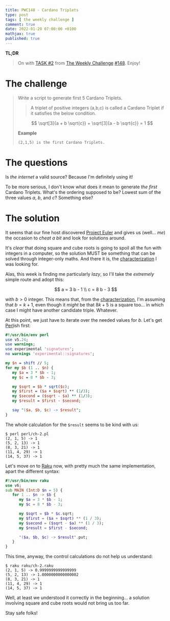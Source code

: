 ```yaml
---
title: PWC148 - Cardano Triplets
type: post
tags: [ the weekly challenge ]
comment: true
date: 2022-01-20 07:00:00 +0100
mathjax: true
published: true
---
```


**TL;DR**

> On with [TASK #2][] from [The Weekly Challenge][] [#148][].
> Enjoy!

# The challenge

> Write a script to generate first 5 Cardano Triplets.
>
>> A triplet of positive integers (a,b,c) is called a Cardano Triplet if
>> it satisfies the below condition.
>
> $$ \sqrt[3]{a + b \sqrt{c}} + \sqrt[3]{a - b \sqrt{c}} = 1 $$
>
> **Example**
>
>     (2,1,5) is the first Cardano Triplets.


# The questions

Is *the internet* a valid source? Because I'm definitely using it!

To be more serious, I don't know what does it mean to generate *the
first* Cardano Triplets. What's the ordering supposed to be? Lowest sum
of the three values $a$, $b$, and $c$? Something else?

# The solution

It seems that our fine host discovered [Project Euler][] and gives us
(well... *me*) the occasion to *cheat a bit* and look for solutions
around.

It's *clear* that doing square and cube roots is going to spoil all the
fun with integers in a computer, so the solution MUST be something that
can be solved through integer-only maths. And there it is, the
[characterization][] I was looking for.

Alas, this week is finding me particularly *lazy*, so I'll take the
*extremely* simple route and adopt this:

$$
a = 3 b - 1 \\
c = 8 b - 3
$$

with $b > 0$ integer. This means that, from the [characterization][],
I'm assuming that $b = k + 1$, even though it *might* be that $8 k + 5$
is a square too... in which case I might have another candidate triple.
Whatever.

At this point, we just have to iterate over the needed values for $b$.
Let's get [Perl][]ish first:

```perl
#!/usr/bin/env perl
use v5.24;
use warnings;
use experimental 'signatures';
no warnings 'experimental::signatures';

my $n = shift // 5;
for my $b (1 .. $n) {
   my $a = 3 * $b - 1;
   my $c = 8 * $b - 3;

   my $sqrt = $b * sqrt($c);
   my $first = ($a + $sqrt) ** (1/3);
   my $second = ($sqrt - $a) ** (1/3);
   my $result = $first - $second;

   say "($a, $b, $c) -> $result";
}
```

The whole calculation for the `$result` seems to be kind with us:

```
$ perl perl/ch-2.pl 
(2, 1, 5) -> 1
(5, 2, 13) -> 1
(8, 3, 21) -> 1
(11, 4, 29) -> 1
(14, 5, 37) -> 1
```

Let's move on to [Raku][] now, with pretty much the same implementation,
apart the different syntax:

```raku
#!/usr/bin/env raku
use v6;
sub MAIN (Int:D $n = 5) {
   for 1 .. $n -> $b {
      my $a = 3 * $b - 1;
      my $c = 8 * $b - 3;

      my $sqrt = $b * $c.sqrt;
      my $first = ($a + $sqrt) ** (1 / 3);
      my $second = ($sqrt - $a) ** (1 / 3);
      my $result = $first - $second;

      "($a, $b, $c) -> $result".put;
   }
}
```

This time, anyway, the control calculations do not help us understand:

```
$ raku raku/ch-2.raku 
(2, 1, 5) -> 0.9999999999999999
(5, 2, 13) -> 1.0000000000000002
(8, 3, 21) -> 1
(11, 4, 29) -> 1
(14, 5, 37) -> 1
```

Well, at least we understood it correctly in the beginning... a solution
involving square and cube roots would not bring us too far.

Stay safe folks!

[The Weekly Challenge]: https://theweeklychallenge.org/
[#148]: https://theweeklychallenge.org/blog/perl-weekly-challenge-148/
[TASK #2]: https://theweeklychallenge.org/blog/perl-weekly-challenge-148/#TASK2
[Perl]: https://www.perl.org/
[Raku]: https://raku.org/
[Project Euler]: https://projecteuler.net/
[characterization]: https://math.stackexchange.com/questions/1885095/parametrization-of-cardano-triplet
